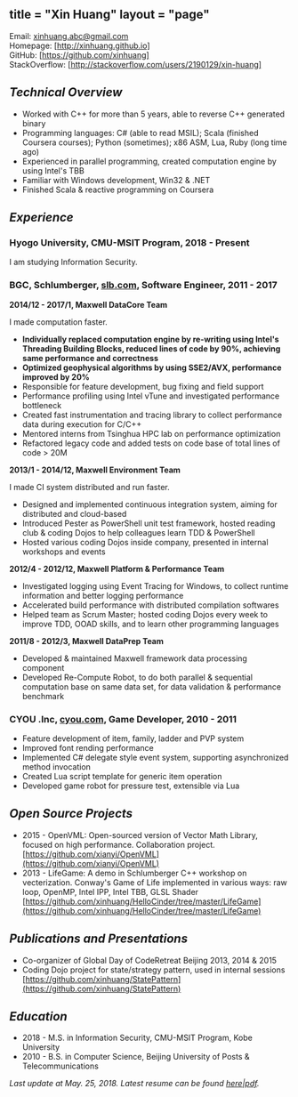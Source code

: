 title = "Xin Huang"
layout = "page"
---

Email:            [xinhuang.abc@gmail.com]  
Homepage:         [http://xinhuang.github.io]  
GitHub:           [https://github.com/xinhuang]  
StackOverflow:    [http://stackoverflow.com/users/2190129/xin-huang]  


## ***Technical Overview***

* Worked with C++ for more than 5 years, able to reverse C++ generated binary
* Programming languages: C# (able to read MSIL); Scala (finished Coursera courses); Python (sometimes); x86 ASM, Lua, Ruby (long time ago)
* Experienced in parallel programming, created computation engine by using Intel's TBB
* Familiar with Windows development, Win32 & .NET
* Finished Scala & reactive programming on Coursera


## ***Experience***

### **Hyogo University, CMU-MSIT Program, 2018 - Present**  

I am studying Information Security.


### **BGC, Schlumberger, [slb.com](http://www.slb.com), Software Engineer, 2011 - 2017**


**2014/12 - 2017/1, Maxwell DataCore Team**  

I made computation faster.  

* **Individually replaced computation engine by re-writing using Intel's Threading Building Blocks, reduced lines of code by 90%, achieving same performance and correctness**  
* **Optimized geophysical algorithms by using SSE2/AVX, performance improved by 20%**  
* Responsible for feature development, bug fixing and field support
* Performance profiling using Intel vTune and investigated performance bottleneck  
* Created fast instrumentation and tracing library to collect performance data during execution for C/C++  
* Mentored interns from Tsinghua HPC lab on performance optimization
* Refactored legacy code and added tests on code base of total lines of code > 20M


**2013/1 - 2014/12, Maxwell Environment Team**  

I made CI system distributed and run faster.  

*  Designed and implemented continuous integration system, aiming for distributed and cloud-based  
*  Introduced Pester as PowerShell unit test framework, hosted reading club & coding Dojos to help colleagues learn TDD & PowerShell  
*  Hosted various coding Dojos inside company, presented in internal workshops and events  


**2012/4 - 2012/12, Maxwell Platform & Performance Team**

*  Investigated logging using Event Tracing for Windows, to collect runtime information and better logging performance
*  Accelerated build performance with distributed compilation softwares  
*  Helped team as Scrum Master; hosted coding Dojos every week to improve TDD, OOAD skills, and to learn other programming languages  


**2011/8 - 2012/3, Maxwell DataPrep Team**

*  Developed & maintained Maxwell framework data processing component  
*  Developed Re-Compute Robot, to do both parallel & sequential computation base on same data set, for data validation & performance benchmark  


### **CYOU .Inc, [cyou.com](http://www.cyou.com), Game Developer, 2010 - 2011**

*  Feature development of item, family, ladder and PVP system
*  Improved font rending performance  
*  Implemented C# delegate style event system, supporting asynchronized method invocation
*  Created Lua script template for generic item operation
*  Developed game robot for pressure test, extensible via Lua


## ***Open Source Projects***

*  2015 - OpenVML: Open-sourced version of Vector Math Library, focused on high performance. Collaboration project.  
    [https://github.com/xianyi/OpenVML](https://github.com/xianyi/OpenVML)
*  2013 - LifeGame: A demo in Schlumberger C++ workshop on vecterization. Conway's Game of Life implemented in various ways: raw loop, OpenMP, Intel IPP, Intel TBB, GLSL Shader  
    [https://github.com/xinhuang/HelloCinder/tree/master/LifeGame](https://github.com/xinhuang/HelloCinder/tree/master/LifeGame)


## ***Publications and Presentations***

*  Co-organizer of Global Day of CodeRetreat Beijing 2013, 2014 & 2015
*  Coding Dojo project for state/strategy pattern, used in internal sessions  
  [https://github.com/xinhuang/StatePattern](https://github.com/xinhuang/StatePattern)


## ***Education***

* 2018 - M.S. in Information Security, CMU-MSIT Program, Kobe University
* 2010 - B.S. in Computer Science, Beijing University of Posts & Telecommunications

_Last update at May. 25, 2018. Latest resume can be found
[here]\|[pdf]._


[xinhuang.abc@gmail.com]:                             mailto:xinhuang.abc@gmail.com
[https://github.com/xinhuang]:                        https://github.com/xinhuang
[http://stackoverflow.com/users/2190129/xin-huang]:   http://stackoverflow.com/users/2190129/xin-huang
[http://xinhuang.github.io]:                          http://xinhuang.github.io

[here]:                                               http://xinhuang.github.io/resume.html
[pdf]:                                                http://xinhuang.github.io/resume.pdf

